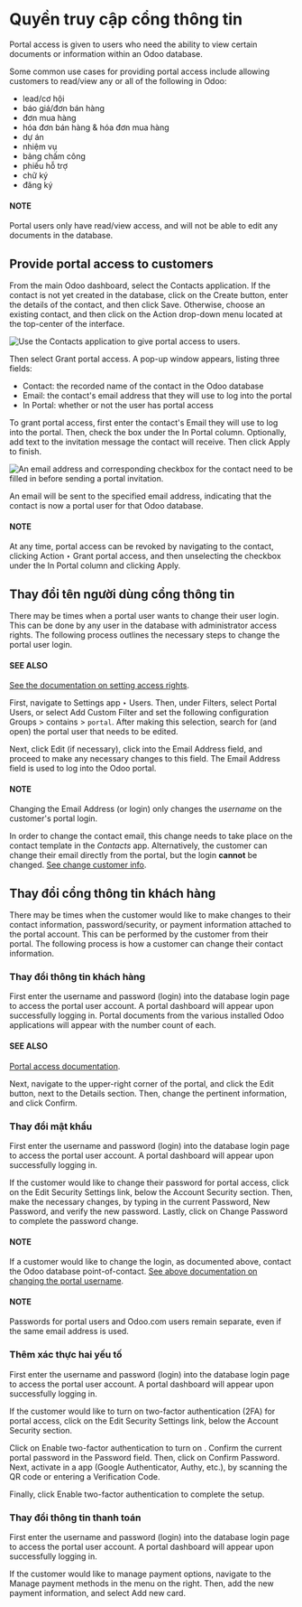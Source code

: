 # Quyền truy cập cổng thông tin

<a id="portal-main"></a>

Portal access is given to users who need the ability to view certain documents or information within
an Odoo database.

Some common use cases for providing portal access include allowing customers to read/view any or all
of the following in Odoo:

- lead/cơ hội
- báo giá/đơn bán hàng
- đơn mua hàng
- hóa đơn bán hàng & hóa đơn mua hàng
- dự án
- nhiệm vụ
- bảng chấm công
- phiếu hỗ trợ
- chữ ký
- đăng ký

#### NOTE
Portal users only have read/view access, and will not be able to edit any documents in the
database.

## Provide portal access to customers

From the main Odoo dashboard, select the Contacts application. If the contact is not yet
created in the database, click on the Create button, enter the details of the contact,
and then click Save. Otherwise, choose an existing contact, and then click on the
Action drop-down menu located at the top-center of the interface.

![Use the Contacts application to give portal access to users.](applications/general/users/portal/grant-portal-access.png)

Then select Grant portal access. A pop-up window appears, listing three fields:

- Contact: the recorded name of the contact in the Odoo database
- Email: the contact's email address that they will use to log into the portal
- In Portal: whether or not the user has portal access

To grant portal access, first enter the contact's Email they will use to log into the
portal. Then, check the box under the In Portal column. Optionally, add text to the
invitation message the contact will receive. Then click Apply to finish.

![An email address and corresponding checkbox for the contact need to be filled in before
sending a portal invitation.](applications/general/users/portal/add-contact-to-portal.png)

An email will be sent to the specified email address, indicating that the contact is now a portal
user for that Odoo database.

#### NOTE
At any time, portal access can be revoked by navigating to the contact, clicking
Action ‣ Grant portal access, and then unselecting the checkbox under the
In Portal column and clicking Apply.

<a id="portal-login"></a>

## Thay đổi tên người dùng cổng thông tin

There may be times when a portal user wants to change their user login. This can be done by any user
in the database with administrator access rights. The following process outlines the necessary steps
to change the portal user login.

#### SEE ALSO
[See the documentation on setting access rights](access_rights.md).

First, navigate to Settings app ‣ Users. Then, under Filters, select
Portal Users, or select Add Custom Filter and set the following
configuration Groups > contains > `portal`. After making this selection,
search for (and open) the portal user that needs to be edited.

Next, click Edit (if necessary), click into the Email Address field, and
proceed to make any necessary changes to this field. The Email Address field is used to
log into the Odoo portal.

#### NOTE
Changing the Email Address (or login) only changes the *username* on the customer's
portal login.

In order to change the contact email, this change needs to take place on the contact template in
the *Contacts* app. Alternatively, the customer can change their email directly from the portal,
but the login **cannot** be changed. [See change customer info](#portal-custinfo).

## Thay đổi cổng thông tin khách hàng

There may be times when the customer would like to make changes to their contact information,
password/security, or payment information attached to the portal account. This can be performed by
the customer from their portal. The following process is how a customer can change their contact
information.

<a id="portal-custinfo"></a>

### Thay đổi thông tin khách hàng

First enter the username and password (login) into the database login page to access the portal user
account. A portal dashboard will appear upon successfully logging in. Portal documents from the
various installed Odoo applications will appear with the number count of each.

#### SEE ALSO
[Portal access documentation](#portal-main).

Next, navigate to the upper-right corner of the portal, and click the Edit button, next
to the Details section. Then, change the pertinent information, and click
Confirm.

### Thay đổi mật khẩu

First enter the username and password (login) into the database login page to access the portal user
account. A portal dashboard will appear upon successfully logging in.

If the customer would like to change their password for portal access, click on the Edit
Security Settings link, below the Account Security section. Then, make the necessary
changes, by typing in the current Password, New Password, and verify the new
password. Lastly, click on Change Password to complete the password change.

#### NOTE
If a customer would like to change the login, as documented above, contact the Odoo database
point-of-contact. [See above documentation on changing the portal username](#portal-login).

#### NOTE
Passwords for portal users and Odoo.com users remain separate, even if the same email address is
used.

### Thêm xác thực hai yếu tố

First enter the username and password (login) into the database login page to access the portal user
account. A portal dashboard will appear upon successfully logging in.

If the customer would like to turn on two-factor authentication (2FA) for portal access, click on
the Edit Security Settings link, below the Account Security section.

Click on Enable two-factor authentication to turn on . Confirm the current portal password in the Password field. Then, click
on Confirm Password. Next, activate  in a
 app (Google Authenticator, Authy, etc.), by scanning the
QR code or entering a Verification Code.

Finally, click Enable two-factor authentication to complete the setup.

<a id="users-portal-payment-methods"></a>

### Thay đổi thông tin thanh toán

First enter the username and password (login) into the database login page to access the portal user
account. A portal dashboard will appear upon successfully logging in.

If the customer would like to manage payment options, navigate to the Manage payment
methods in the menu on the right. Then, add the new payment information, and select Add
new card.
